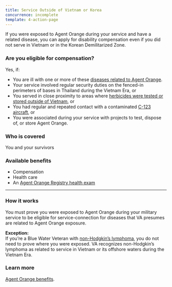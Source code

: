 ```yaml
---
title: Service Outside of Vietnam or Korea
concurrence: incomplete
template: 4-action-page
---
```


If you were exposed to Agent Orange during your service and have a related disease, you can apply for disability compensation even if you did not serve in Vietnam or in the Korean Demilitarized Zone.

<div class="call-out" markdown="1">

### Are you eligible for compensation?
Yes, if:

  - You are ill with one or more of these [diseases related to Agent Orange](/disability-benefits/conditions/exposure-to-hazardous-materials/agent-orange/diseases/).
  - Your service involved regular security duties on the fenced-in perimeters of bases in Thailand during the Vietnam Era, or
  - You served in close proximity to areas where [herbicides were tested or stored outside of Vietnam](/disability-benefits/conditions/exposure-to-hazardous-materials/agent-orange/test-storage/), or
  - You had regular and repeated contact with a contaminated [C-123 aircraft](/disability-benefits/conditions/exposure-to-hazardous-materials/agent-orange/c-123/), or
  - You were associated during your service with projects to test, dispose of, or store Agent Orange.

### Who is covered
You and your survivors
</div>

### Available benefits

- Compensation
- Health care
- An [Agent Orange Registry health exam](/disability-benefits/conditions/exposure-to-hazardous-materials/agent-orange/registry-health-exam/)

-----

### How it works

You must prove you were exposed to Agent Orange during your military service to be eligible for service-connection for diseases that VA presumes are related to Agent Orange exposure.

**Exception:**<br>
If you’re a Blue Water Veteran with [non-Hodgkin’s lymphoma](/disability-benefits/conditions/exposure-to-hazardous-materials/agent-orange/non-hodgkins/), you do not need to prove where you were exposed. VA recognizes non-Hodgkin’s lymphoma as related to service in Vietnam or its offshore waters during the Vietnam Era.

### Learn more

[Agent Orange benefits](http://www.publichealth.va.gov/exposures/agentorange/benefits/index.asp).
